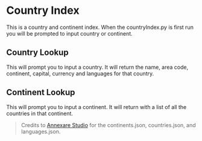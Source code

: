 # Country Index

This is a country and continent index. When the countryIndex.py is first run you will be prompted to input country or continent.

## Country Lookup

This will prompt you to input a country. It will return the name, area code, continent, capital, currency and languages for that country.

## Continent Lookup

This will prompt you to input a continent. It will return with a list of all the countries in that continent.



> Credits to [Annexare Studio](https://github.com/annexare) for the continents.json, countries.json, and languages.json.
